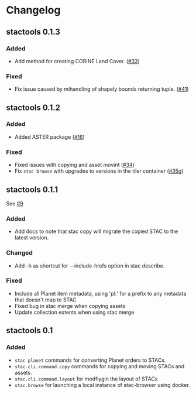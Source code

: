# Changelog

## stactools 0.1.3

### Added

- Add method for creating CORINE Land Cover. ([#33](https://github.com/stac-utils/stactools/pull/33))

### Fixed

- Fix issue caused by mihandling of shapely bounds returning tuple. ([#41](https://github.com/stac-utils/stactools/pull/41))

## stactools 0.1.2

### Added

- Added ASTER package ([#16](https://github.com/stac-utils/stactools/pull/16))

### Fixed

- Fixed issues with copying and asset movint ([#34](https://github.com/stac-utils/stactools/pull/34))
- Fix `stac browse` with upgrades to versions in the tiler container ([#35g](https://github.com/stac-utils/stactools/pull/35))

## stactools 0.1.1

See [#9](https://github.com/stac-utils/stactools/pull/9)

### Added

- Add docs to note that stac copy will migrate the copied STAC to the latest version.

### Changed

- Add -h as shortcut for --include-hrefs option in stac describe.

### Fixed

- Include all Planet item metadata, using 'pl:' for a prefix to any metadata that doesn't map to STAC
- Fixed bug in stac merge when copying assets
- Update collection extents when using stac merge

## stactools 0.1

### Added

- `stac planet` commands for converting Planet orders to STACs.
- `stac.cli.command.copy` commands for copying and moving STACs and assets.
- `stac.cli.command.layout` for modfiygin the layout of STACs
- `stac.browse` for launching a local instance of stac-browser using docker.
